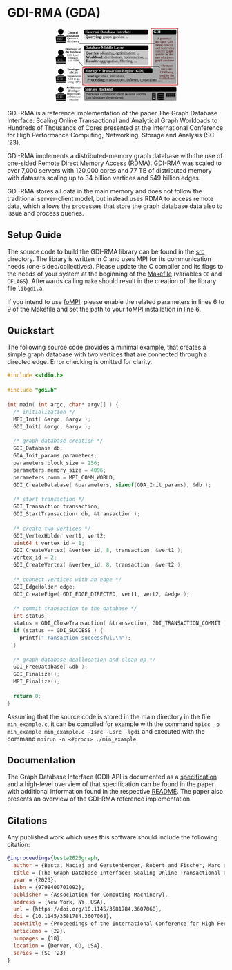 # GDI-RMA (GDA)

<p align="center">
  <img src="paper/pics/gdi-main-pic_cases_SMALL.svg" style="width: 30vw">
</p>

GDI-RMA is a reference implementation of the paper The Graph Database Interface:
Scaling Online Transactional and Analytical Graph Workloads to Hundreds of
Thousands of Cores presented at the International Conference for High
Performance Computing, Networking, Storage and Analysis (SC '23).

GDI-RMA implements a distributed-memory graph database with the use of one-sided
Remote Direct Memory Access (RDMA). GDI-RMA was scaled to over 7,000 servers
with 120,000 cores and 77 TB of distributed memory with datasets scaling up to
34 billion vertices and 549 billion edges.

GDI-RMA stores all data in the main memory and does not follow the traditional
server-client model, but instead uses RDMA to access remote data, which allows
the processes that store the graph database data also to issue and process
queries.

## Setup Guide

The source code to build the GDI-RMA library can be found in the [src](src)
directory. The library is written in C and uses MPI for its communication needs
(one-sided/collectives). Please update the C compiler and its flags to the needs
of your system at the beginning of the [Makefile](src/Makefile) (variables `CC`
and `CFLAGS`). Afterwards calling `make` should result in the creation of the
library file `libgdi.a`.

If you intend to use
[foMPI](https://spcl.inf.ethz.ch/Research/Parallel_Programming/foMPI/), please
enable the related parameters in lines 6 to 9 of the Makefile and set the path
to your foMPI installation in line 6.

## Quickstart

The following source code provides a minimal example, that creates a simple
graph database with two vertices that are connected through a directed edge.
Error checking is omitted for clarity.

```C
#include <stdio.h>

#include "gdi.h"

int main( int argc, char* argv[] ) {
  /* initialization */
  MPI_Init( &argc, &argv );
  GDI_Init( &argc, &argv );

  /* graph database creation */
  GDI_Database db;
  GDA_Init_params parameters;
  parameters.block_size = 256;
  parameters.memory_size = 4096;
  parameters.comm = MPI_COMM_WORLD;
  GDI_CreateDatabase( &parameters, sizeof(GDA_Init_params), &db );

  /* start transaction */
  GDI_Transaction transaction;
  GDI_StartTransaction( db, &transaction );

  /* create two vertices */
  GDI_VertexHolder vert1, vert2;
  uint64_t vertex_id = 1;
  GDI_CreateVertex( &vertex_id, 8, transaction, &vert1 );
  vertex_id = 2;
  GDI_CreateVertex( &vertex_id, 8, transaction, &vert2 );

  /* connect vertices with an edge */
  GDI_EdgeHolder edge;
  GDI_CreateEdge( GDI_EDGE_DIRECTED, vert1, vert2, &edge );

  /* commit transaction to the database */
  int status;
  status = GDI_CloseTransaction( &transaction, GDI_TRANSACTION_COMMIT );
  if (status == GDI_SUCCESS ) {
    printf("Transaction successful.\n");
  }

  /* graph database deallocation and clean up */
  GDI_FreeDatabase( &db );
  GDI_Finalize();
  MPI_Finalize();

  return 0;
}
```
Assuming that the source code is stored in the main directory in the file
`min_example.c`, it can be compiled for example with the command `mpicc -o
min_example min_example.c -Isrc -Lsrc -lgdi` and executed with the command
`mpirun -n <#procs> ./min_example`.

## Documentation

The Graph Database Interface (GDI) API is documented as a
[specification](specification/gdi_v0.9.pdf) and a high-level overview of that
specification can be found in the paper with additional information found in the
respective [README](specification/README.md). The paper also presents an
overview of the GDI-RMA reference implementation.

## Citations

Any published work which uses this software should include the following
citation:

```bibtex
@inproceedings{besta2023graph,
  author = {Besta, Maciej and Gerstenberger, Robert and Fischer, Marc and Podstawski, Michal and Blach, Nils and Egeli, Berke and Mitenkov, Georgy and Chlapek, Wojciech and Michalewicz, Marek and Niewiadomski, Hubert and Mueller, Juergen and Hoefler, Torsten},
  title = {The Graph Database Interface: Scaling Online Transactional and Analytical Graph Workloads to Hundreds of Thousands of Cores},
  year = {2023},
  isbn = {9798400701092},
  publisher = {Association for Computing Machinery},
  address = {New York, NY, USA},
  url = {https://doi.org/10.1145/3581784.3607068},
  doi = {10.1145/3581784.3607068},
  booktitle = {Proceedings of the International Conference for High Performance Computing, Networking, Storage and Analysis},
  articleno = {22},
  numpages = {18},
  location = {Denver, CO, USA},
  series = {SC '23}
}
```
